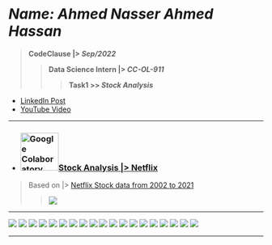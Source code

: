 # ***Name: Ahmed Nasser Ahmed Hassan***
> **CodeClause |> *Sep/2022***
>> **Data Science Intern |> *CC-OL-911***
>>> **Task1 >> *Stock Analysis***

- <a href="https://www.linkedin.com/posts/ahmednasser1601_stock-analysis-data-science-codeclause-activity-6979028528281341953-rUzM?utm_source=share&utm_medium=member_android">LinkedIn Post</a>
- <a href="https://youtu.be/GaddR5aiq_U">YouTube Video</a>

---

  - ### <a title="AhmedNasser1601/Stock-Analysis" href="/Stock_Analysis_Netflix.ipynb"><img width="75" alt="Google Colaboratory SVG Logo" src="https://upload.wikimedia.org/wikipedia/commons/thumb/d/d0/Google_Colaboratory_SVG_Logo.svg/100px-Google_Colaboratory_SVG_Logo.svg.png">Stock Analysis |> Netflix</a>
  
  > Based on |> <a href="https://www.kaggle.com/datasets/pritsheta/netflix-stock-data-from-2002-to-2021">Netflix Stock data from 2002 to 2021</a>
  >> <img src="Screens/0.png">
  
---

<img src="Screens/1.png">  <img src="Screens/2.png">  <img src="Screens/3.png">  <img src="Screens/4.png">  <img src="Screens/5.png">  <img src="Screens/6.png">  <img src="Screens/7.png">  <img src="Screens/8.png">  <img src="Screens/9.png">  <img src="Screens/10.png">  <img src="Screens/11.png">  <img src="Screens/12.png">  <img src="Screens/13.png">  <img src="Screens/14.png">  <img src="Screens/15.png">  <img src="Screens/16.png">  <img src="Screens/17.png">  <img src="Screens/18.png">  <img src="Screens/19.png">

---
